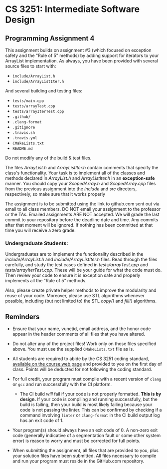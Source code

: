 # CS 3251: Intermediate Software Design

## Programming Assignment 4

This assignment builds on assignment #3 (which focused on exception
safety and the "Rule of 5" methods) by adding support for iterators to
your ArrayList implementation.  As always, you have been provided with
several source files to start with:

* `include/ArrayList.h`
* `include/ArrayListIter.h`
 
And several building and testing files:

* `tests/main.cpp`
* `tests/arrayTest.cpp`
* `tests/arrayIterTest.cpp`
* `.github/`
* `.clang-format`
* `.gitignore`
* `.travis.sh`
* `.travis.yml`
* `CMakeLists.txt`
* `README.md`

Do not modify any of the build & test files.

The files _ArrayList.h_ and _ArrayListIter.h_ contain comments that
specify the class's functionality. Your task is to implement all of
the classes and methods declared in _ArrayList.h_ and
_ArrayListIter.h_ in an **exception-safe** manner. You should copy
your _ScopedArray.h_ and _ScopedArray.cpp_ files from the previous
assignment into the _include_ and _src_ directors, respectively, so
make sure that it works properly

The assignment is to be submitted using the link to github.com sent
out via email to all class members. DO NOT email your assignment to
the professor or the TAs. Emailed assignments ARE NOT accepted.  We
will grade the last commit to your repository before the deadline date
and time.  Any commits after that moment will be ignored.  If nothing
has been committed at that time you will receive a zero grade.

### Undergraduate Students: 

Undergraduates are to implement the functionality described in the
_include/ArrayList.h_ and _include/ArrayListIter.h_ files.  Read
through the files carefully, and study the test cases defined in
_tests/arrayTest.cpp_ and _tests/arrayIterTest.cpp_.  These will be
your guide for what the code must do.  Then review your code to ensure
it is exception safe and properly implements all the "Rule of 5"
methods.

Also, please create private helper methods to improve the modularity
and reuse of your code.  Moreover, please use STL algorithms whenever
possible, including (but not limited to) the STL _copy()_ and _fill()_
algorithms.

## Reminders

* Ensure that your name, vunetid, email address, and the honor code appear in the header comments of all files that you have altered.

* Do not alter any of the project files!  Work only on those files specified above.  You must use the supplied `CMakeLists.txt` file as is.

* All students are required to abide by the CS 3251 coding standard, [available on the course web page](https://vuse-cs3251.github.io/style-guidelines/) and provided to you on the first day of class. Points will be deducted for not following the coding standard.

* For full credit, your program must compile with a recent version of `clang` or `gcc` and run successfully with the CI platform.
  * The CI build *will* fail if your code is not properly formatted. **This is by design.** If your code is compiling and running successfully, but the build is failing, then your build is most likely failing because your code is not passing the linter. This can be confirmed by checking if a command involving `linter` or `clang-format` in the CI build output log has an exit code of 1.

* Your program(s) should always have an exit code of 0.  A non-zero exit code (generally indicative of a segmentation fault or some other system error) is reason to worry and must be corrected for full points.
  
* When submitting the assignment, all files that are provided to you, plus your solution files have been submitted. All files necessary to compile and run your program must reside in the GitHub.com repository. 
